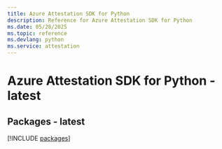 ```yaml
---
title: Azure Attestation SDK for Python
description: Reference for Azure Attestation SDK for Python
ms.date: 05/28/2025
ms.topic: reference
ms.devlang: python
ms.service: attestation
---
```

# Azure Attestation SDK for Python - latest
## Packages - latest
[!INCLUDE [packages](attestation-index.md)]